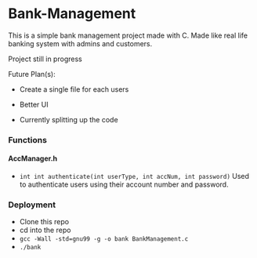 # Bank-Management

This is a simple bank management project made with C. Made like real life banking system with admins and customers.


Project still in progress

Future Plan(s):
  - Create a single file for each users
  - Better UI
  
- Currently splitting up the code

### Functions
  #### AccManager.h
  - ```int int authenticate(int userType, int accNum, int password)```
  Used to authenticate users using their account number
  and password.
  
  

### Deployment

* Clone this repo
* cd into the repo
* `gcc -Wall -std=gnu99 -g -o bank BankManagement.c`
* `./bank`

